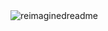 
<img src="https://myreadme.vercel.app/api/embed/WarachotInkun?panels=userstatistics,toplanguages,commitgraph" alt="reimaginedreadme" />
